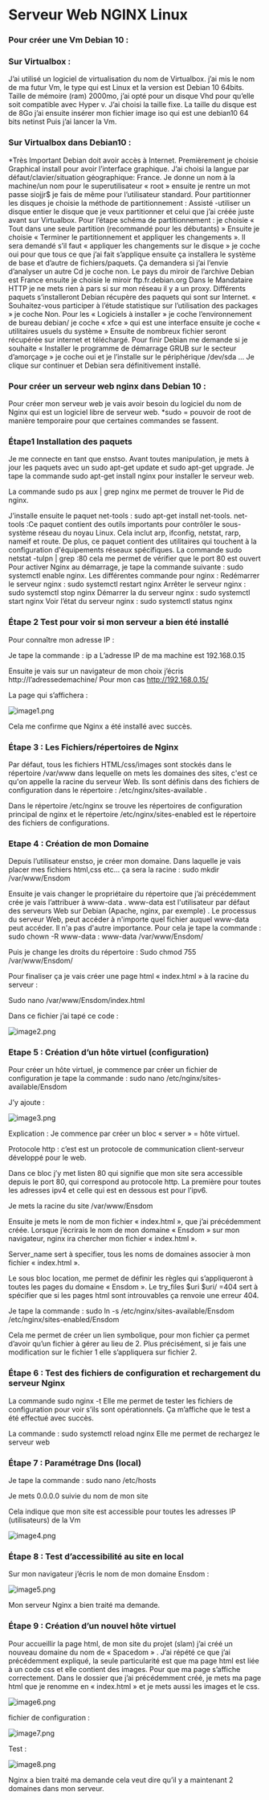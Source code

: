 # Serveur Web NGINX Linux



### Pour créer une Vm Debian 10 :

### Sur Virtualbox :
J’ai utilisé un logiciel de virtualisation du nom de Virtualbox. j’ai mis le nom de ma futur Vm, le type qui est Linux et la version est Debian 10 64bits. Taille de mémoire (ram) 2000mo, j’ai opté pour un disque Vhd pour qu’elle soit compatible avec Hyper v. J’ai choisi la taille fixe. La taille du disque est de 8Go j’ai ensuite insérer mon fichier image iso qui est une debian10 64 bits netinst Puis j’ai lancer la Vm.

### Sur Virtualbox dans Debian10 :

*Très Important Debian doit avoir accès à Internet.
Premièrement je choisie Graphical install pour avoir l’interface graphique.
J’ai choisi la langue par défaut/clavier/situation géographique: France.
Je donne un nom à la machine/un nom pour le superutilisateur  « root » ensuite je rentre un mot passe siojjr$ je fais de même pour l’utilisateur standard. Pour partitionner les disques je choisie la méthode de partitionnement : Assisté -utiliser un disque entier le disque que je veux partitionner et celui que j’ai créée juste avant sur Virtualbox. Pour l’étape schéma de partitionnement : je choisie « Tout dans une seule partition (recommandé pour les débutants) » Ensuite je choisie « Terminer le partitionnement et appliquer les changements ». Il sera demandé s’il faut « appliquer les changements sur le disque » je coche oui pour que tous ce que j’ai fait s’applique ensuite ça installera le système de base et d’autre de fichiers/paquets. Ça demandera si j’ai l’envie d’analyser un autre Cd je coche non. Le pays du miroir de l’archive Debian est France ensuite je choisie le miroir ftp.fr.debian.org  Dans le Mandataire HTTP je ne mets rien à pars si sur mon réseau il y a un proxy. Différents paquets s’installeront Debian récupère des paquets qui sont sur Internet. « Souhaitez-vous participer à l’étude statistique sur l’utilisation des packages » je coche Non. Pour les « Logiciels à installer » je coche l’environnement de bureau debian/ je coche « xfce » qui est une interface ensuite je coche « utilitaires usuels du système » Ensuite de nombreux fichier seront récupérée sur internet et téléchargé. Pour finir Debian me demande si je souhaite « Installer le programme de démarrage GRUB sur le secteur d’amorçage » je coche oui et je l’installe sur le périphérique /dev/sda …
Je clique sur continuer et Debian sera définitivement installé.

### Pour créer un serveur web nginx dans Debian 10 :

Pour créer mon serveur web je vais avoir besoin du logiciel du nom de Nginx qui est un logiciel libre de serveur web.
*sudo = pouvoir de root de manière temporaire pour que certaines commandes se fassent.

### Étape1 Installation des paquets 

Je me connecte en tant que enstso.
Avant toutes manipulation, je mets à jour les paquets avec un sudo apt-get update
et sudo apt-get upgrade.
 Je tape la commande sudo apt-get install nginx pour installer le serveur web.

La commande sudo ps aux | grep nginx me permet de trouver le Pid de nginx.

J’installe ensuite le paquet net-tools : sudo apt-get install net-tools.
 net-tools :Ce paquet contient des outils importants pour contrôler le sous-système réseau du noyau Linux. Cela inclut arp, ifconfig, netstat, rarp, nameif et route. De plus, ce paquet contient des utilitaires qui touchent à la configuration d'équipements réseaux spécifiques.
La commande sudo netstat -tulpn | grep :80 cela me permet de vérifier que le port 80 est ouvert
Pour activer Nginx au démarrage, je tape la commande suivante :
 sudo systemctl enable nginx.
Les différentes commande pour nginx :
Redémarrer le serveur nginx :
sudo systemctl restart nginx
Arrêter le serveur nginx :
sudo systemctl stop nginx
Démarrer la du serveur nginx :
sudo systemctl start nginx
Voir l’état du serveur nginx :
 sudo systemctl status nginx

### Étape 2 Test pour voir si mon serveur a bien été installé

Pour connaître mon adresse IP :

Je tape la commande : ip a 
L’adresse IP de ma machine est 192.168.0.15

Ensuite je vais sur un navigateur de mon choix j’écris http://l’adressedemachine/
Pour mon cas http://192.168.0.15/

La page qui s’affichera :
  
![image1.png](image1.png)

Cela me confirme que Nginx a été installé avec succès.

### Étape 3 : Les Fichiers/répertoires de Nginx

Par défaut, tous les fichiers HTML/css/images sont stockés dans le répertoire /var/www dans lequelle on mets les domaines des sites, c'est ce qu'on appelle la racine du serveur Web.  Ils sont définis dans des fichiers de configuration dans le répertoire : /etc/nginx/sites-available .

Dans le répertoire /etc/nginx se trouve les répertoires de configuration principal de nginx et le répertoire /etc/nginx/sites-enabled est le répertoire des fichiers de configurations.

### Etape 4 : Création de mon Domaine

Depuis l’utilisateur enstso, je créer mon domaine. Dans laquelle je vais placer mes fichiers html,css etc… ça sera la racine :
sudo mkdir /var/www/Ensdom

Ensuite je vais changer le propriétaire du répertoire que j’ai précédemment crée je vais l’attribuer à www-data .
www-data est l'utilisateur par défaut des serveurs Web sur Debian (Apache, nginx, par exemple) . Le processus du serveur Web, peut accéder à n'importe quel fichier auquel www-data peut accéder. Il n'a pas d'autre importance.
Pour cela je tape la commande : sudo chown -R www-data : www-data /var/www/Ensdom/

Puis je change les droits du répertoire :
Sudo chmod 755 /var/www/Ensdom/

Pour finaliser ça je vais créer une page html « index.html » à la racine du serveur :

Sudo nano /var/www/Ensdom/index.html 

Dans ce fichier j’ai tapé ce code :
 
![image2.png](image2.png)

### Etape 5 : Création d’un hôte virtuel (configuration)

Pour créer un hôte virtuel, je commence par créer un fichier de configuration je tape la commande : sudo nano /etc/nginx/sites-available/Ensdom 

J’y ajoute : 

![image3.png](image3.png)

 Explication : Je commence par créer un bloc « server » = hôte virtuel.
 
Protocole http : c’est est un protocole de communication client-serveur développé pour le web.

Dans ce bloc j’y met listen 80 qui signifie que mon site sera accessible depuis le port 80, qui correspond au protocole http. La première pour toutes les adresses ipv4 et celle qui est en dessous est pour l’ipv6.

Je mets la racine du site /var/www/Ensdom

Ensuite je mets le nom de mon fichier « index.html », que j’ai précédemment créée. Lorsque j’écrirais le nom de mon domaine « Ensdom » sur mon navigateur, nginx ira chercher mon fichier « index.html ».

Server_name sert à specifier, tous les noms de domaines associer à mon fichier « index.html ».

Le sous bloc location, me permet de définir les règles qui s’appliqueront à toutes les pages du domaine « Ensdom ».
Le try_files $uri $uri/ =404 sert à spécifier que si les pages html sont introuvables ça renvoie une erreur 404.

Je tape la commande :
sudo ln -s /etc/nginx/sites-available/Ensdom  /etc/nginx/sites-enabled/Ensdom

Cela me permet de créer un lien symbolique, pour mon fichier ça permet d’avoir qu’un fichier à gérer au lieu de 2.
Plus précisément, si je fais une modification sur le fichier 1 elle s’appliquera sur fichier 2.

### Étape 6 : Test des fichiers de configuration et rechargement du serveur Nginx

La commande sudo nginx -t
Elle me permet de tester les fichiers de configuration pour voir s’ils sont opérationnels.
Ça m’affiche que le test a été effectué avec succès.

La commande : sudo systemctl reload nginx
Elle me permet de rechargez le serveur web

### Étape 7 : Paramétrage Dns (local)

Je tape la commande :
sudo nano /etc/hosts

Je mets 0.0.0.0 suivie du nom de mon site

Cela indique que mon site est accessible pour toutes les adresses IP (utilisateurs) de la Vm

 ![image4.png](image4.png)

### Étape 8 : Test d’accessibilité au site en local 

Sur mon navigateur j’écris le nom de mon domaine Ensdom :

![image5.png](image5.png)

Mon serveur Nginx a bien traité ma demande.

### Étape 9 : Création d’un nouvel hôte virtuel

Pour accueillir la page html, de mon site du projet (slam)  j’ai créé un nouveau domaine du nom de « Spacedom » .
J’ai répété ce que j’ai précédemment expliqué, la seule particularité est que ma page html est liée à un code css et elle contient des images. Pour que ma page s’affiche correctement. 
Dans le dossier que j’ai précédemment créé, je mets ma page html que je renomme en « index.html » et je mets aussi les images et le css.

![image6.png](image6.png)
  
fichier de configuration :

![image7.png](image7.png)

Test : 

![image8.png](image8.png)

Nginx a bien traité ma demande cela veut dire qu’il y a maintenant 2 domaines dans mon serveur.

